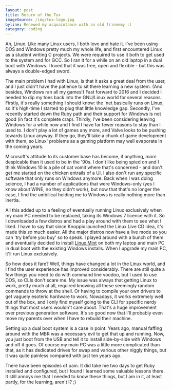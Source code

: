 ```yaml
---
layout: post
title: Return of the Tux
imageSource: /img/tux-logo.jpg
byline: Renewed my acquaintance with an old frienemy :)
category: coding
---
```


Ah, Linux. Like many Linux users, I both love and hate it. I've been using DOS and Windows pretty much my whole life, and first encountered Linux as a student writing C projects. We were required to use it both to get used to the system and for GCC. So I ran it for a while on an old laptop in a dual boot with Windows. I loved that it was free, open and flexible - but this was always a double-edged sword.

The main problem I had with Linux, is that it asks a great deal from the user, and I just didn't have the patience to sit there learning a new system. (And besides, Windows ran all my games!) Fast forward to 2016 and I decided I needed to dip my toes back into the GNU/Linux world for several reasons. Firstly, it's really something I should know: the 'net basically runs on Linux, so it's high-time I started to plug that little knowledge gap. Secondly, I've recently started down the Ruby path and their support for Windows is not good (in fact it's complete crap). Thirdly, I've been considering leaving Windows for a while now and I find I have far fewer reasons to stay than I used to. I don't play a lot of games any more, and Valve looks to be pushing towards Linux anyway. If they go, they'll take a chunk of game development with them, so Linux' problems as a gaming platform may well evaporate in the coming years.

Microsoft's attitude to its customer base has become, if anything, _more_ despicable than it used to be in the '90s. I don't like being spied on and I think Windows 10 is a pile of cat vomit where that's concerned - and don't get me started on the chicken entrails of a UI. I also don't run any specific software that only runs on Windows anymore. Back when I was doing science, I had a number of applications that were Windows-only (yes I know about WINE, no they didn't work), but now that that's no longer the case, I find the umbilical holding me to Windows is really nothing more than inertia.

All this added up to a feeling of eventually running Linux exclusively when my main PC needed to be replaced, taking its Windows 7 licence with it. So I downloaded a few distros and had a play around with them to see what I liked. I have to say that since Knoppix launched the Linux Live CD idea, it's made this _so_ much easier. All the major distros now have a live mode so you can 'try before you buy' so to speak. I played around with a bunch of them and eventually decided to install [Linux Mint](https://www.linuxmint.com/) on both my laptop and main PC in dual boot with the existing Windows installs. When I upgrade my main PC, it'll run Linux exclusively.

So how does it fare? Well, things have changed a lot in the Linux world, and I find the user experience has improved considerably. There are still quite a few things you need to do with command line voodoo, but I used to use DOS, so CLIs don't scare me. My issue was always that getting Linux to work, pretty much at all, required knowing all these seemingly random commands to throw at the shell. Or having to compile your own drivers to get vaguely esoteric hardware to work. Nowadays, it works extremely well out of the box, and I only find myself going to the CLI for specific nerdy things that most users wouldn't care about. That's a huge improvement over previous generation software. It's so good now that I'll probably even move my parents over when I have to rebuild their machine.

Setting up a dual boot system is a case in point. Years ago, manual faffing around with the MBR was a necessary evil to get that up and running. Now, you just boot from the USB and tell it to install side-by-side with Windows and off it goes. Of course my main PC was a little more complicated than that, as it has dedicated drives for swap and various other niggly things, but it was quite painless compared with just ten years ago.

There have been episodes of pain. It did take me two days to get Ruby installed and configured, but I found I learned some valuable lessons there. It still annoys me that I needed to know these things, but I am in it, at least partly, for the learning, aren't I? ;)
